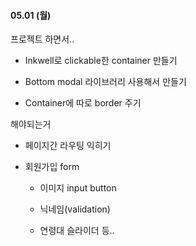 #### 05.01 (월)

프로젝트 하면서..

- Inkwell로 clickable한 container 만들기

- Bottom modal 라이브러리 사용해서 만들기

- Container에 따로 border 주기



해야되는거

- 페이지간 라우팅 익히기

- 회원가입 form
  
  - 이미지 input button
  
  - 닉네임(validation)
  
  - 연령대 슬라이더 등..
